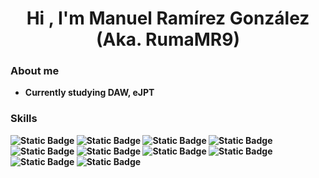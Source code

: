 <h1 align="center"><b>Hi , I'm Manuel Ramírez González (Aka. RumaMR9)<b></h1>

<h3>About me</h3>
<ul>
  <li>
    Currently studying DAW, eJPT
  </li>
</ul>

<h3>Skills</h3>


![Static Badge](https://img.shields.io/badge/React-61DAFB?style=for-the-badge&logo=react&logoColor=61DAFB&labelColor=black)
![Static Badge](https://img.shields.io/badge/JavaScript-F7DF1E?style=for-the-badge&logo=JavaScript&logoColor=%23F7DF1E&labelColor=black)
![Static Badge](https://img.shields.io/badge/Python-%233776AB?style=for-the-badge&logo=Python&logoColor=%233776AB&labelColor=black)
![Static Badge](https://img.shields.io/badge/MySQL-%234479A1?style=for-the-badge&logo=MySQL&logoColor=%234479A1&labelColor=black)
![Static Badge](https://img.shields.io/badge/PHP-%23777BB4?style=for-the-badge&logo=PHP&labelColor=black)
![Static Badge](https://img.shields.io/badge/Apache-D22128?style=for-the-badge&logo=Apache&logoColor=D22128&labelColor=black)
![Static Badge](https://img.shields.io/badge/Amazon%20AWS-232F3E?style=for-the-badge&logo=Amazon%20AWS&logoColor=232F3E&labelColor=black)
![Static Badge](https://img.shields.io/badge/Kali-557C94?style=for-the-badge&logo=Kali%20Linux&logoColor=557C94&labelColor=black)
![Static Badge](https://img.shields.io/badge/GitBook-3884FF?style=for-the-badge&logo=GitBook&logoColor=3884FF&labelColor=black)
![Static Badge](https://img.shields.io/badge/StackOverflow-F58025?style=for-the-badge&logo=StackOverflow&logoColor=F58025&labelColor=black)

